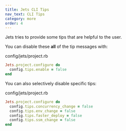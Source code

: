 ```yaml
---
title: Jets CLI Tips
nav_text: CLI Tips
category: more
order: 4
---
```


Jets tries to provide some tips that are helpful to the user.

You can disable these **all** of the tip messages with:

config/jets/project.rb

```ruby
Jets.project.configure do
  config.tips.enable = false
end
```

You can also selectively disable specific tips:

config/jets/project.rb

```ruby
Jets.project.configure do
  config.tips.concurrency_change = false
  config.tips.env_change = false
  config.tips.faster_deploy = false
  config.tips.ssm_change = false
end
```
